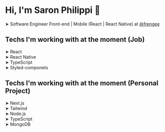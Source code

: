 # Hi, I'm Saron Philippi 👋

➤ Software Engineer Front-end | Mobile  (React | React Native) at [@frengee](https://www.linkedin.com/company/frengee/) 

## Techs I'm working with at the moment (Job)

➤ React  
➤ React Native  
➤ TypeScript  
➤ Styled-componets  

## Techs I'm working with at the moment (Personal Project)

➤ Next.js  
➤ Tailwind  
➤ Node.js  
➤ TypeScript  
➤ MongoDB  
